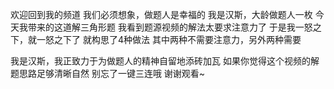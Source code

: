欢迎回到我的频道
我们必须想象，做题人是幸福的
我是汉斯，大龄做题人一枚
今天我带来的这道解三角形题
我看到题源视频的解法太要求注意力了
于是我一怒之下，就一怒之下了
就构思了4种做法
其中两种不需要注意力，另外两种需要

我是汉斯，我正致力于为做题人的精神自留地添砖加瓦
如果你觉得这个视频的解题思路足够清晰自然
别忘了一键三连哦
谢谢观看~
